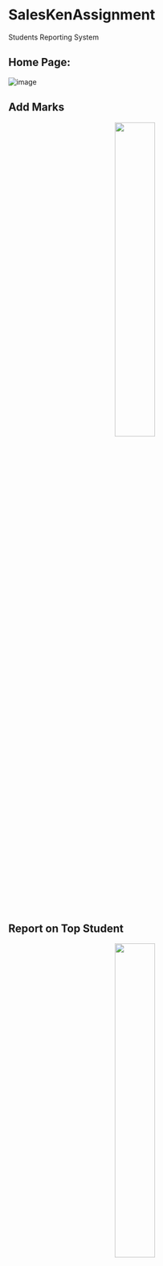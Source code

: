 # SalesKenAssignment
Students Reporting System 

## Home Page: 

![image](https://user-images.githubusercontent.com/65818124/206831618-86221e19-f0e2-4051-8204-fb68d8ff2867.png)

## Add Marks
<p align="center" width="100%">
    <img width="40%" src="https://user-images.githubusercontent.com/65818124/206831653-b45fb8fc-8f44-499f-b7f0-6e202f87863a.png">
</p>


## Report on Top Student
<p align="center" width="100%">
    <img width="40%" src="https://user-images.githubusercontent.com/65818124/206831671-9e0bf05f-4797-4f04-8307-f67d691d8ae3.png">
</p>



